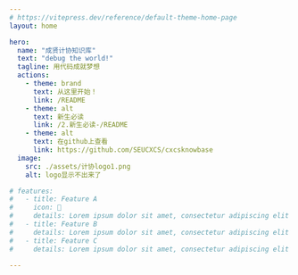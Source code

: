 ```yaml
---
# https://vitepress.dev/reference/default-theme-home-page
layout: home

hero:
  name: "成贤计协知识库"
  text: "debug the world!"
  tagline: 用代码成就梦想
  actions:
    - theme: brand
      text: 从这里开始！
      link: /README
    - theme: alt
      text: 新生必读
      link: /2.新生必读-/README
    - theme: alt
      text: 在github上查看
      link: https://github.com/SEUCXCS/cxcsknowbase
  image:
    src: ./assets/计协logo1.png
    alt: logo显示不出来了

# features:
#   - title: Feature A
#     icon: 🎈
#     details: Lorem ipsum dolor sit amet, consectetur adipiscing elit
#   - title: Feature B
#     details: Lorem ipsum dolor sit amet, consectetur adipiscing elit
#   - title: Feature C
#     details: Lorem ipsum dolor sit amet, consectetur adipiscing elit

---
```


